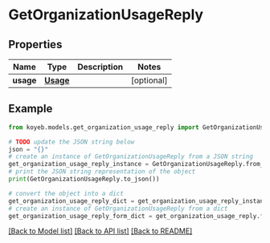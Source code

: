 # GetOrganizationUsageReply


## Properties

Name | Type | Description | Notes
------------ | ------------- | ------------- | -------------
**usage** | [**Usage**](Usage.md) |  | [optional] 

## Example

```python
from koyeb.models.get_organization_usage_reply import GetOrganizationUsageReply

# TODO update the JSON string below
json = "{}"
# create an instance of GetOrganizationUsageReply from a JSON string
get_organization_usage_reply_instance = GetOrganizationUsageReply.from_json(json)
# print the JSON string representation of the object
print(GetOrganizationUsageReply.to_json())

# convert the object into a dict
get_organization_usage_reply_dict = get_organization_usage_reply_instance.to_dict()
# create an instance of GetOrganizationUsageReply from a dict
get_organization_usage_reply_form_dict = get_organization_usage_reply.from_dict(get_organization_usage_reply_dict)
```
[[Back to Model list]](../README.md#documentation-for-models) [[Back to API list]](../README.md#documentation-for-api-endpoints) [[Back to README]](../README.md)



